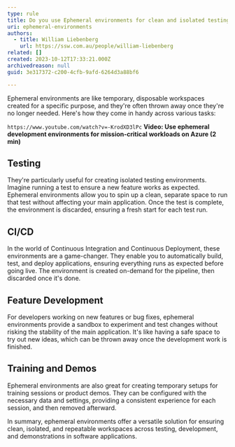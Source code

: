 ```yaml
---
type: rule
title: Do you use Ephemeral environments for clean and isolated testing?
uri: ephemeral-environments
authors:
  - title: William Liebenberg
    url: https://ssw.com.au/people/william-liebenberg
related: []
created: 2023-10-12T17:33:21.000Z
archivedreason: null
guid: 3e317372-c200-4cfb-9afd-6264d3a88bf6

---
```


Ephemeral environments are like temporary, disposable workspaces created for a specific purpose, and they're often thrown away once they're no longer needed. Here's how they come in handy across various tasks:

`https://www.youtube.com/watch?v=-KrodXD3lPc`
**Video: Use ephemeral development environments for mission-critical workloads on Azure (2 min)**

<!--endintro-->

## Testing

They're particularly useful for creating isolated testing environments. Imagine running a test to ensure a new feature works as expected. Ephemeral environments allow you to spin up a clean, separate space to run that test without affecting your main application. Once the test is complete, the environment is discarded, ensuring a fresh start for each test run.

## CI/CD

In the world of Continuous Integration and Continuous Deployment, these environments are a game-changer. They enable you to automatically build, test, and deploy applications, ensuring everything runs as expected before going live. The environment is created on-demand for the pipeline, then discarded once it's done.

## Feature Development

For developers working on new features or bug fixes, ephemeral environments provide a sandbox to experiment and test changes without risking the stability of the main application. It's like having a safe space to try out new ideas, which can be thrown away once the development work is finished.

## Training and Demos

Ephemeral environments are also great for creating temporary setups for training sessions or product demos. They can be configured with the necessary data and settings, providing a consistent experience for each session, and then removed afterward.

In summary, ephemeral environments offer a versatile solution for ensuring clean, isolated, and repeatable workspaces across testing, development, and demonstrations in software applications.
